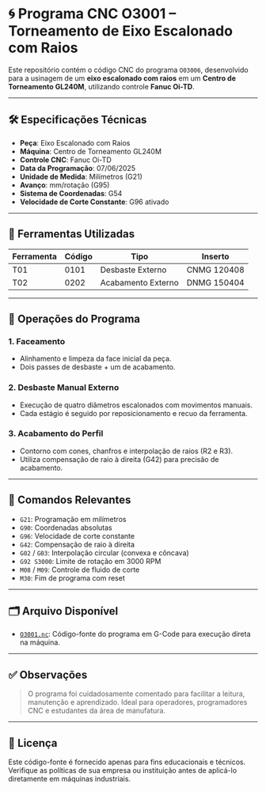 # 🌀 Programa CNC O3001 – Torneamento de Eixo Escalonado com Raios

Este repositório contém o código CNC do programa `O03006`, desenvolvido para a usinagem de um **eixo escalonado com raios** em um **Centro de Torneamento GL240M**, utilizando controle **Fanuc Oi-TD**.

---

## 🛠️ Especificações Técnicas

- **Peça**: Eixo Escalonado com Raios  
- **Máquina**: Centro de Torneamento GL240M  
- **Controle CNC**: Fanuc Oi-TD  
- **Data da Programação**: 07/06/2025  
- **Unidade de Medida**: Milímetros (G21)  
- **Avanço**: mm/rotação (G95)  
- **Sistema de Coordenadas**: G54  
- **Velocidade de Corte Constante**: G96 ativado

---

## 🧰 Ferramentas Utilizadas

| Ferramenta | Código | Tipo               | Inserto         |
|------------|--------|--------------------|-----------------|
| T01        | 0101   | Desbaste Externo   | CNMG 120408     |
| T02        | 0202   | Acabamento Externo | DNMG 150404     |

---

## 🔧 Operações do Programa

### 1. Faceamento
- Alinhamento e limpeza da face inicial da peça.
- Dois passes de desbaste + um de acabamento.

### 2. Desbaste Manual Externo
- Execução de quatro diâmetros escalonados com movimentos manuais.
- Cada estágio é seguido por reposicionamento e recuo da ferramenta.

### 3. Acabamento do Perfil
- Contorno com cones, chanfros e interpolação de raios (R2 e R3).
- Utiliza compensação de raio à direita (G42) para precisão de acabamento.

---

## 📐 Comandos Relevantes

- `G21`: Programação em milímetros  
- `G90`: Coordenadas absolutas  
- `G96`: Velocidade de corte constante  
- `G42`: Compensação de raio à direita  
- `G02` / `G03`: Interpolação circular (convexa e côncava)  
- `G92 S3000`: Limite de rotação em 3000 RPM  
- `M08` / `M09`: Controle de fluido de corte  
- `M30`: Fim de programa com reset

---

## 🗂️ Arquivo Disponível

- [`O3001.nc`](V1.PROGRAMA_O3001.nc): Código-fonte do programa em G-Code para execução direta na máquina.

---

## ✅ Observações

> O programa foi cuidadosamente comentado para facilitar a leitura, manutenção e aprendizado. Ideal para operadores, programadores CNC e estudantes da área de manufatura.

---

## 📄 Licença

Este código-fonte é fornecido apenas para fins educacionais e técnicos. Verifique as políticas de sua empresa ou instituição antes de aplicá-lo diretamente em máquinas industriais.
